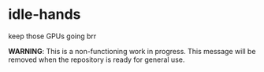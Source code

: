 # idle-hands
keep those GPUs going brr

**WARNING**: This is a non-functioning work in progress. This message will be removed when the repository is ready for general use.
